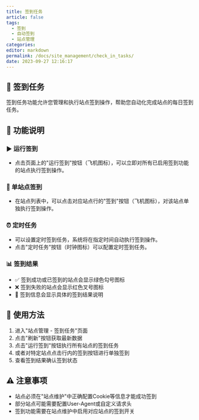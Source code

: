 ```yaml
---
title: 签到任务
article: false
tags: 
  - 签到
  - 自动签到
  - 站点管理
categories: 
editor: markdown
permalink: /docs/site_management/check_in_tasks/
date: 2023-09-27 12:16:17
---
```


## 📝 签到任务

签到任务功能允许您管理和执行站点签到操作，帮助您自动化完成站点的每日签到任务。

## 🧩 功能说明

### ▶️ 运行签到

- 点击页面上的"运行签到"按钮（飞机图标），可以立即对所有已启用签到功能的站点执行签到操作。

### 🎯 单站点签到

- 在站点列表中，可以点击对应站点行的"签到"按钮（飞机图标），对该站点单独执行签到操作。

### ⏰ 定时任务

- 可以设置定时签到任务，系统将在指定时间自动执行签到操作。
- 点击"定时任务"按钮（时钟图标）可以配置定时签到任务。

### 📊 签到结果

- ✅ 签到成功或已签到的站点会显示绿色勾号图标
- ❌ 签到失败的站点会显示红色叉号图标
- 💬 签到信息会显示具体的签到结果说明

## 📖 使用方法

1. 进入"站点管理 - 签到任务"页面
2. 点击"刷新"按钮获取最新数据
3. 点击"运行签到"按钮执行所有站点的签到任务
4. 或者对特定站点点击行内的签到按钮进行单独签到
5. 查看签到结果确认签到状态

## ⚠️ 注意事项

- 站点必须在"站点维护"中正确配置Cookie等信息才能成功签到
- 部分站点可能需要配置User-Agent或自定义请求头
- 签到功能需要在站点维护中启用对应站点的签到开关